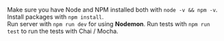 Make sure you have Node and NPM installed both with `node -v && npm -v`.  
Install packages with `npm install`.  
Run server with `npm run dev` for using **Nodemon**.
Run tests with `npm run test` to run the tests with Chai / Mocha.